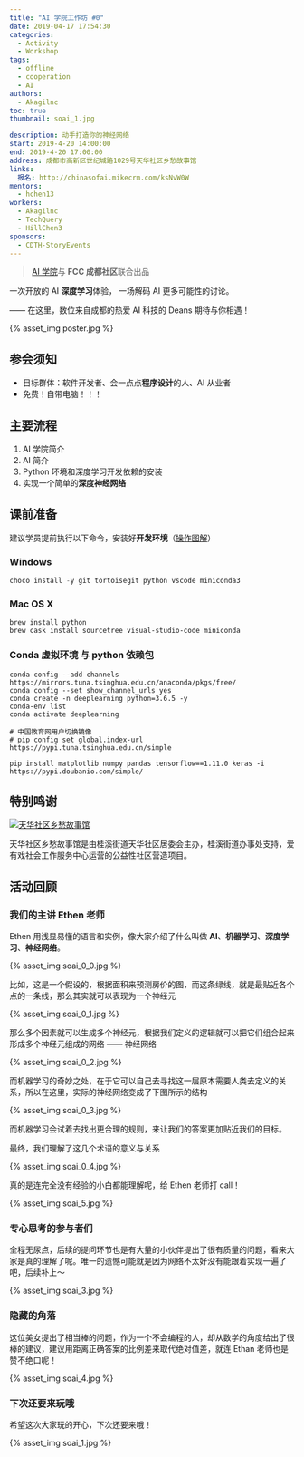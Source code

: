 ```yaml
---
title: "AI 学院工作坊 #0"
date: 2019-04-17 17:54:30
categories:
  - Activity
  - Workshop
tags:
  - offline
  - cooperation
  - AI
authors:
  - Akagilnc
toc: true
thumbnail: soai_1.jpg

description: 动手打造你的神经网络
start: 2019-4-20 14:00:00
end: 2019-4-20 17:00:00
address: 成都市高新区世纪城路1029号天华社区乡愁故事馆
links:
  报名: http://chinasofai.mikecrm.com/ksNvW0W
mentors:
  - hchen13
workers:
  - Akagilnc
  - TechQuery
  - HillChen3
sponsors:
  - CDTH-StoryEvents
---
```


> [AI 学院][1]与 **FCC 成都社区**联合出品

一次开放的 AI **深度学习**体验，
一场解码 AI 更多可能性的讨论。

—— 在这里，数位来自成都的热爱 AI 科技的 Deans 期待与你相遇！

{% asset_img poster.jpg %}

## 参会须知

- 目标群体：软件开发者、会一点点**程序设计**的人、AI 从业者
- 免费！自带电脑！！！

<!-- more -->

## 主要流程

1.  AI 学院简介
2.  AI 简介
3.  Python 环境和深度学习开发依赖的安装
4.  实现一个简单的**深度神经网络**

## 课前准备

建议学员提前执行以下命令，安装好**开发环境**（[操作图解][2]）

### Windows

```powershell
choco install -y git tortoisegit python vscode miniconda3
```

### Mac OS X

```shell
brew install python
brew cask install sourcetree visual-studio-code miniconda
```

### Conda 虚拟环境 与 python 依赖包

```shell
conda config --add channels https://mirrors.tuna.tsinghua.edu.cn/anaconda/pkgs/free/
conda config --set show_channel_urls yes
conda create -n deeplearning python=3.6.5 -y
conda-env list
conda activate deeplearning

# 中国教育网用户切换镜像
# pip config set global.index-url https://pypi.tuna.tsinghua.edu.cn/simple

pip install matplotlib numpy pandas tensorflow==1.11.0 keras -i https://pypi.doubanio.com/simple/
```

## 特别鸣谢

[![天华社区乡愁故事馆](../../../sponsor/cdth-storyevents/CDTH-SE-logo.png)](../../../sponsor/cdth-storyevents/ "点击查看详情")

天华社区乡愁故事馆是由桂溪街道天华社区居委会主办，桂溪街道办事处支持，爱有戏社会工作服务中心运营的公益性社区营造项目。

## 活动回顾

### 我们的主讲 Ethen 老师

Ethen 用浅显易懂的语言和实例，像大家介绍了什么叫做 **AI**、**机器学习**、**深度学习**、**神经网络**。

{% asset_img soai_0_0.jpg %}

比如，这是一个假设的，根据面积来预测房价的图，而这条绿线，就是最贴近各个点的一条线，那么其实就可以表现为一个神经元

{% asset_img soai_0_1.jpg %}

那么多个因素就可以生成多个神经元，根据我们定义的逻辑就可以把它们组合起来形成多个神经元组成的网络 —— 神经网络

{% asset_img soai_0_2.jpg %}

而机器学习的奇妙之处，在于它可以自己去寻找这一层原本需要人类去定义的关系，所以在这里，实际的神经网络变成了下图所示的结构

{% asset_img soai_0_3.jpg %}

而机器学习会试着去找出更合理的规则，来让我们的答案更加贴近我们的目标。

最终，我们理解了这几个术语的意义与关系

{% asset_img soai_0_4.jpg %}

真的是连完全没有经验的小白都能理解呢，给 Ethen 老师打 call！

{% asset_img soai_5.jpg %}

### 专心思考的参与者们

全程无尿点，后续的提问环节也是有大量的小伙伴提出了很有质量的问题，看来大家是真的理解了呢。唯一的遗憾可能就是因为网络不太好没有能跟着实现一遍了吧，后续补上～

{% asset_img soai_3.jpg %}

### 隐藏的角落

这位美女提出了相当棒的问题，作为一个不会编程的人，却从数学的角度给出了很棒的建议，建议用距离正确答案的比例差来取代绝对值差，就连 Ethan 老师也是赞不绝口呢！

{% asset_img soai_4.jpg %}

### 下次还要来玩哦

希望这次大家玩的开心，下次还要来哦！

{% asset_img soai_1.jpg %}

[1]: https://www.theschool.ai/
[2]: ../hexo-web-app/#%E3%80%90%E9%99%84-0%E3%80%91Windows-%E8%BD%AF%E4%BB%B6%E5%AE%89%E8%A3%85%E5%9B%BE%E8%A7%A3
